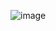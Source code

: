 ![image](https://user-images.githubusercontent.com/115102430/222226441-589fcd86-f97a-4be5-a862-8e27da3b1b8b.png)
